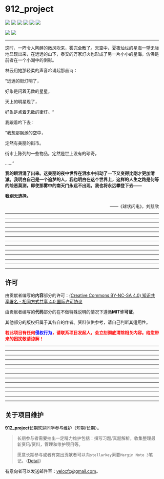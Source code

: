 # 912_project

[![](https://img.shields.io/badge/Author-@73fc-green.svg)](https://github.com/73fc)
[![](https://img.shields.io/badge/Author-@stellarkey-blue.svg)](https://github.com/stellarkey)
[![](https://img.shields.io/badge/Author-@pythonlearninger-orange.svg)](https://github.com/pythonlearninger)
[![](https://img.shields.io/badge/Author-@Jiang_Li-purple.svg)](https://github.com/louieworth)
[![](https://img.shields.io/badge/Author-@Jack_yang-yellow.svg)](https://github.com/GateYag)
[![](https://img.shields.io/badge/Author-@DomenWang-red.svg)](https://github.com/DomenWang)

![](https://img.shields.io/badge/License-MIT-000000.svg)
![](https://img.shields.io/badge/License-CC:BY:NC:SA::4.0-000000.svg)

---

这时，一阵令人陶醉的微风吹来，雾完全散了。天空中，夏夜灿烂的星海一望无际地显现出来，在远远的山下，泰安的万家灯火也形成了另一片小小的星海，仿佛是前者在一个小湖中的倒影。

林云用她那轻柔的声音吟诵起那首诗：

“远远的街灯明了，

好象是闪着无数的星星。

天上的明星现了，

好象是点着无数的街灯。“

我跟着吟下去：

“我想那飘渺的空中，

定然有美丽的街市。

街市上陈列的一些物品，定然是世上没有的珍奇。

……”

**我的眼泪涌了出来。这美丽的夜中世界在泪水中抖动了一下又变得比刚才更加清澈。我明白自己是一个追梦的人，我也明白在这个世界上，这样的人生之路是何等的险恶莫测，即使那雾中的南天门永远不出现，我也将永远攀登下去——**

**我别无选择。**

<p align="right">——《球状闪电》，刘慈欣</p>

---

---

---

---

---

---

---

---

---

---

---

---

---

## 许可

由贡献者编写的**内容**部分的许可：[(Creative Commons BY-NC-SA 4.0) 知识共享署名 - 相同方式共享 4.0 国际许可协议](https://creativecommons.org/licenses/by-nc-sa/4.0/deed.zh)

由贡献者编写的**代码**部分的在不做特殊说明的情况下遵循**MIT许可证**。

其他部分的版权归属于其各自的作者。资料仅供参考，请自己判断其适用性。

**<font color=red>若此项目有任何<font color=blue>侵权行为</font>，请联系项目发起人，会立刻彻底清除相关内容。给您带来的困扰敬请谅解！</font>**

---

---

---

---

---

---

---

---

---

---

---

---

---

## 关于项目维护

[**912_project**](https://github.com/stellarkey/912_project)长期欢迎同学参与维护（短期/长期）。

> 长期参与者需要抽出一定精力维护包括：撰写习题/真题解析，收集整理最新资讯/资料，管理和维护项目等。
>
> 愿意长期参与或者有突出贡献者可以向`stellarkey`索要`Margin Note 3`笔记。（[Detail](https://www.zhihu.com/question/41059945/answer/1271758495)）

有意向者可以发送邮件至：[velocfc@gmail.com](mailto:velocfc@gmail.com)。